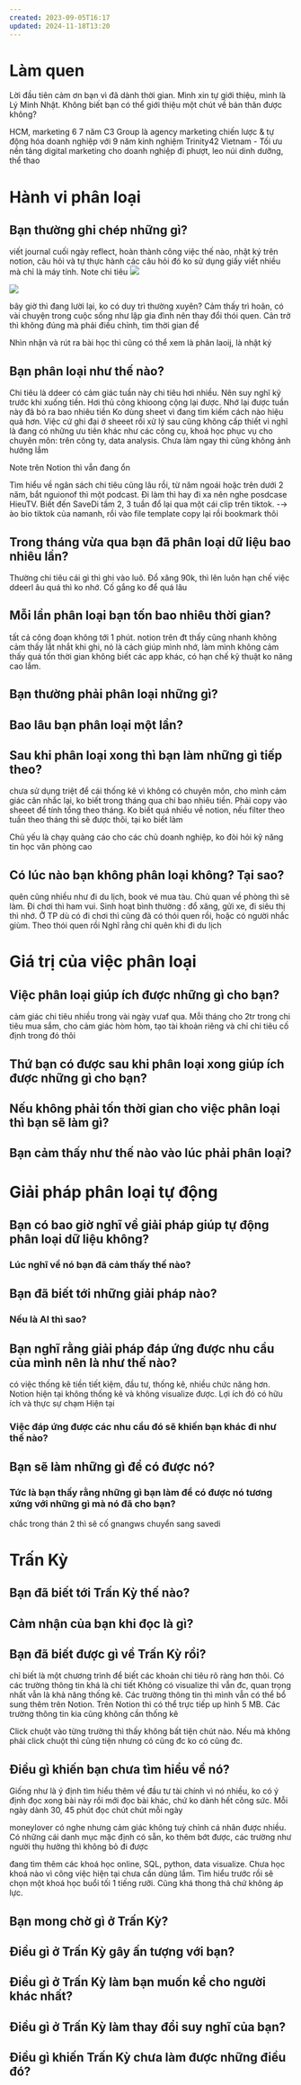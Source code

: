 ```yaml
---
created: 2023-09-05T16:17
updated: 2024-11-18T13:20
---
```

# Làm quen
Lời đầu tiên cảm ơn bạn vì đã dành thời gian. Mình xin tự giới thiệu, mình là Lý Minh Nhật. Không biết bạn có thể giới thiệu một chút về bản thân được không?

HCM, marketing 6 7 năm
C3 Group là agency marketing chiến lược & tự động hóa doanh nghiệp với 9 năm kinh nghiệm
Trinity42 Vietnam - Tối ưu nền tảng digital marketing cho doanh nghiệp
đi phượt, leo núi
dinh dưỡng, thể thao
# Hành vi phân loại
## Bạn thường ghi chép những gì?
viết journal cuối ngày reflect, hoàn thành công việc thế nào, nhật ký trên notion, câu hỏi và tự thực hành các câu hỏi đó
ko sử dụng giấy viết nhiều mà chỉ là máy tính. Note chi tiêu
![](https://i.imgur.com/Hf9m8vX.jpeg)

![](https://i.imgur.com/w09DCtU.jpeg)

bây giờ thì đang lười lại, ko có duy trì thường xuyên? Cảm thấy trì hoãn, có vài chuyện trong cuộc sống như lập gia đình nên thay đổi thói quen. Cản trở thì không đúng mà phải điều chỉnh, tìm thời gian để

Nhìn nhận và rút ra bài học thì cũng có thể xem là phân laoij, là nhật ký

## Bạn phân loại như thế nào?
Chi tiêu là ddeer có cảm giác tuần này chi tiêu hơi nhiều. Nên suy nghĩ kỹ trước khi xuống tiền. 
Hơi thủ công khioong cộng lại được. Nhớ lại được tuần này đã bỏ ra bao nhiêu tiền
Ko dùng sheet vì đang tìm kiếm cách nào hiệu quả hơn. Việc cứ ghi đại ở sheeet rồi xử lý sau cũng không cấp thiết vì nghĩ là đang có những ưu tiên khác như các công cụ, khoá học phục vụ cho chuyên môn: trên công ty, data analysis. Chưa làm ngay thì cũng không ảnh hưởng lắm

Note trên Notion thì vẫn đang ổn

Tìm hiểu về ngân sách chi tiêu cũng lâu rồi, từ năm ngoái hoặc trên dưới 2 năm, bắt nguionof thì một podcast. Đi làm thì hay đi xa nên nghe posdcase HieuTV. 
Biết đến SaveDi tầm 2, 3 tuần đổ lại qua một cái clip trên tiktok. -→ ào bio tiktok của namanh, rồi vào file template copy lại rồi bookmark thôi

## Trong tháng vừa qua bạn đã phân loại dữ liệu bao nhiêu lần?
Thường chi tiêu cái gì thì ghi vào luô. Đổ xăng 90k, thì lên luôn
hạn chế việc ddeerl âu quá thì ko nhớ. Cố gắng ko để quá lâu

## Mỗi lần phân loại bạn tốn bao nhiêu thời gian?
tất cả công đoạn không tới 1 phút. 
notion trên đt thấy cũng nhanh
không cảm thấy lắt nhắt khi ghi, nó là cách giúp mình nhớ, làm mình không cảm thấy quá tốn thời gian
không biết các app khác, có hạn chế kỹ thuật ko nâng cao lắm. 

## Bạn thường phải phân loại những gì?
## Bao lâu bạn phân loại một lần?
## Sau khi phân loại xong thì bạn làm những gì tiếp theo?
chưa sử dụng triệt để cái thống kê vì không có chuyên môn, cho mình cảm giác cân nhắc lại, ko biết trong tháng qua chi bao nhiêu tiền. Phải copy vào sheeet để tính tổng theo tháng. Ko biết quá nhiều về notion, nếu filter theo tuần theo tháng thì sẽ được thôi, tại ko biết làm

Chủ yếu là chạy quảng cáo cho các chủ doanh nghiệp, ko đòi hỏi kỹ năng tin học văn phòng cao
## Có lúc nào bạn không phân loại không? Tại sao?
quên cũng nhiều như đi du lịch, book vé mua tàu. Chủ quan về phòng thì sẽ làm. Đi chơi thì ham vui. Sinh hoạt bình thường : đổ xăng, gửi xe, đi siêu thị thì nhớ. Ở TP dù có đi chơi thì cũng đã có thói quen rồi, hoặc có người nhắc giùm. Theo thói quen rồi
Nghĩ rằng chỉ quên khi đi du lịch

# Giá trị của việc phân loại
## Việc phân loại giúp ích được những gì cho bạn?
cảm giác chi tiêu nhiều trong vài ngày vưaf qua. Mỗi tháng cho 2tr trong chi tiêu mua sắm, cho cảm giác hòm hòm, tạo tài khoản riêng và chỉ chi tiêu cố định trong đó thôi

## Thứ bạn có được sau khi phân loại xong giúp ích được những gì cho bạn?
## Nếu không phải tốn thời gian cho việc phân loại thì bạn sẽ làm gì?
## Bạn cảm thấy như thế nào vào lúc phải phân loại?

# Giải pháp phân loại tự động
## Bạn có bao giờ nghĩ về giải pháp giúp tự động phân loại dữ liệu không?
### Lúc nghĩ về nó bạn đã cảm thấy thế nào? 

## Bạn đã biết tới những giải pháp nào?
### Nếu là AI thì sao?

## Bạn nghĩ rằng giải pháp đáp ứng được nhu cầu của mình nên là như thế nào?
có việc thống kê tiền tiết kiệm, đầu tư, thống kê, nhiều chức năng hơn. Notion hiện tại không thống kê và không visualize được. Lợi ích đó có hữu ích và thực sự chạm
Hiện tại 
### Việc đáp ứng được các nhu cầu đó sẽ khiến bạn khác đi như thế nào?

## Bạn sẽ làm những gì để có được nó?
### Tức là bạn thấy rằng những gì bạn làm để có được nó tương xứng với những gì mà nó đã cho bạn?
chắc trong thán 2 thì sẽ cố gnangws chuyển sang savedi

# Trấn Kỳ
## Bạn đã biết tới Trấn Kỳ thế nào?
## Cảm nhận của bạn khi đọc là gì?
## Bạn đã biết được gì về Trấn Kỳ rồi?
chỉ biết là một chương trình để biết các khoản chi tiêu rõ ràng hơn thôi. Có các trường thông tin khá là chi tiết
Không có visualize thì vẫn đc, quan trọng nhất vẫn là khả năng thống kê. Các trường thông tin thì mình vẫn có thể bổ sung thêm trên Notion. Trên Notion thì có thể trực tiếp up hình 5 MB. Các trường thông tin kia cũng không cần thống kê

Click chuột vào từng trường thì thấy không bất tiện chút nào. Nếu mà không phải click chuột thì cũng tiện nhưng có cũng đc ko có cũng đc.
## Điều gì khiến bạn chưa tìm hiểu về nó?
Giống như là ý định tìm hiểu thêm về đầu tư tài chính vì nó nhiều, ko có ý định đọc xong bài này rồi mới đọc bài khác, chứ ko dành hết công sức. Mỗi ngày dành 30, 45 phút đọc chút chút mỗi ngày

moneylover có nghe nhưng cảm giác không tuỳ chỉnh cá nhân được nhiều. Có những cái danh mục mặc định có sẵn, ko thêm bớt được, các trường như người thụ hưởng thì không bỏ đi được

đang tìm thêm các khoá học online, SQL, python, data visualize. Chưa học khoá nào vì công việc hiện tại chưa cần dùng lắm. Tìm hiểu trước rồi sẽ chọn một khoá học buổi tối 1 tiếng rưỡi. Cũng khá thong thả chứ không áp lực.

## Bạn mong chờ gì ở Trấn Kỳ?
## Điều gì ở Trấn Kỳ gây ấn tượng với bạn?
## Điều gì ở Trấn Kỳ làm bạn muốn kể cho người khác nhất?
## Điều gì ở Trấn Kỳ làm thay đổi suy nghĩ của bạn?
## Điều gì khiến Trấn Kỳ chưa làm được những điều đó?
